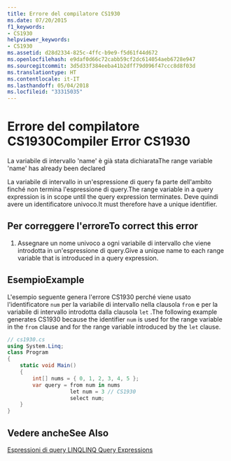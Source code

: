```yaml
---
title: Errore del compilatore CS1930
ms.date: 07/20/2015
f1_keywords:
- CS1930
helpviewer_keywords:
- CS1930
ms.assetid: d28d2334-825c-4ffc-b9e9-f5d61f44d672
ms.openlocfilehash: e9daf0d66c72cabb59cf2dc614054aeb6728e947
ms.sourcegitcommit: 3d5d33f384eeba41b2dff79d096f47ccc8d8f03d
ms.translationtype: HT
ms.contentlocale: it-IT
ms.lasthandoff: 05/04/2018
ms.locfileid: "33315035"
---
```

# <a name="compiler-error-cs1930"></a><span data-ttu-id="74df0-102">Errore del compilatore CS1930</span><span class="sxs-lookup"><span data-stu-id="74df0-102">Compiler Error CS1930</span></span>
<span data-ttu-id="74df0-103">La variabile di intervallo 'name' è già stata dichiarata</span><span class="sxs-lookup"><span data-stu-id="74df0-103">The range variable 'name' has already been declared</span></span>  
  
 <span data-ttu-id="74df0-104">La variabile di intervallo in un'espressione di query fa parte dell'ambito finché non termina l'espressione di query.</span><span class="sxs-lookup"><span data-stu-id="74df0-104">The range variable in a query expression is in scope until the query expression terminates.</span></span> <span data-ttu-id="74df0-105">Deve quindi avere un identificatore univoco.</span><span class="sxs-lookup"><span data-stu-id="74df0-105">It must therefore have a unique identifier.</span></span>  
  
## <a name="to-correct-this-error"></a><span data-ttu-id="74df0-106">Per correggere l'errore</span><span class="sxs-lookup"><span data-stu-id="74df0-106">To correct this error</span></span>  
  
1.  <span data-ttu-id="74df0-107">Assegnare un nome univoco a ogni variabile di intervallo che viene introdotta in un'espressione di query.</span><span class="sxs-lookup"><span data-stu-id="74df0-107">Give a unique name to each range variable that is introduced in a query expression.</span></span>  
  
## <a name="example"></a><span data-ttu-id="74df0-108">Esempio</span><span class="sxs-lookup"><span data-stu-id="74df0-108">Example</span></span>  
 <span data-ttu-id="74df0-109">L'esempio seguente genera l'errore CS1930 perché viene usato l'identificatore `num` per la variabile di intervallo nella clausola `from` e per la variabile di intervallo introdotta dalla clausola `let` .</span><span class="sxs-lookup"><span data-stu-id="74df0-109">The following example generates CS1930 because the identifier `num` is used for the range variable in the `from` clause and for the range variable introduced by the `let` clause.</span></span>  
  
```csharp  
// cs1930.cs  
using System.Linq;  
class Program  
{  
    static void Main()  
    {  
        int[] nums = { 0, 1, 2, 3, 4, 5 };  
        var query = from num in nums  
                    let num = 3 // CS1930  
                    select num;   
    }  
}  
```  
  
## <a name="see-also"></a><span data-ttu-id="74df0-110">Vedere anche</span><span class="sxs-lookup"><span data-stu-id="74df0-110">See Also</span></span>  
 [<span data-ttu-id="74df0-111">Espressioni di query LINQ</span><span class="sxs-lookup"><span data-stu-id="74df0-111">LINQ Query Expressions</span></span>](../../csharp/programming-guide/linq-query-expressions/index.md)

